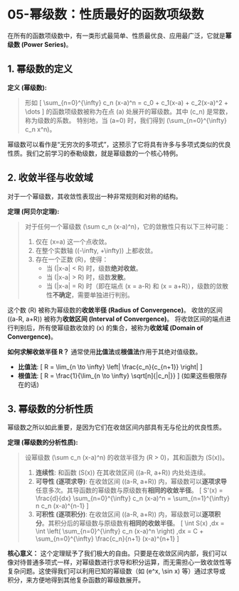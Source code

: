 # 05-幂级数：性质最好的函数项级数

在所有的函数项级数中，有一类形式最简单、性质最优良、应用最广泛，它就是**幂级数 (Power Series)**。

## 1. 幂级数的定义

**定义 (幂级数):**
> 形如
> \[ \sum_{n=0}^{\infty} c_n (x-a)^n = c_0 + c_1(x-a) + c_2(x-a)^2 + \dots \]
> 的函数项级数被称为在点 \(a\) 处展开的幂级数。其中 \(c_n\) 是常数，称为级数的系数。
> 特别地，当 \(a=0\) 时，我们得到 \(\sum_{n=0}^{\infty} c_n x^n\)。

幂级数可以看作是“无穷次的多项式”，这预示了它将具有许多与多项式类似的优良性质。我们之前学习的泰勒级数，就是幂级数的一个核心特例。

## 2. 收敛半径与收敛域

对于一个幂级数，其收敛性表现出一种非常规则和对称的结构。

**定理 (阿贝尔定理):**
> 对于任何一个幂级数 \(\sum c_n (x-a)^n\)，它的敛散性只有以下三种可能：
>
> 1. 仅在 \(x=a\) 这一个点收敛。
> 2. 在整个实数轴 \((-\infty, +\infty)\) 上都收敛。
> 3. 存在一个正数 \(R\)，使得：
>     - 当 \(|x-a| < R\) 时，级数**绝对收敛**。
>     - 当 \(|x-a| > R\) 时，级数**发散**。
>     - 当 \(|x-a| = R\) 时（即在端点 \(x = a-R\) 和 \(x = a+R\)），级数的敛散性**不确定**，需要单独进行判别。

这个数 \(R\) 被称为幂级数的**收敛半径 (Radius of Convergence)**。
收敛的区间 \((a-R, a+R)\) 被称为**收敛区间 (Interval of Convergence)**。
将收敛区间的端点进行判别后，所有使幂级数收敛的 \(x\) 的集合，被称为**收敛域 (Domain of Convergence)**。

**如何求解收敛半径 R？**
通常使用**比值法**或**根值法**作用于其绝对值级数。

- **比值法**:
    \[ R = \lim_{n \to \infty} \left| \frac{c_n}{c_{n+1}} \right| \]
- **根值法**:
    \[ R = \frac{1}{\lim_{n \to \infty} \sqrt[n]{|c_n|}} \]
    (如果这些极限存在的话)

## 3. 幂级数的分析性质

幂级数之所以如此重要，是因为它们在收敛区间内部具有无与伦比的优良性质。

**定理 (幂级数的分析性质):**
> 设幂级数 \(\sum c_n (x-a)^n\) 的收敛半径为 \(R > 0\)，其和函数为 \(S(x)\)。
>
> 1. **连续性**: 和函数 \(S(x)\) 在其收敛区间 \((a-R, a+R)\) 内处处连续。
> 2. **可导性 (逐项求导)**: 在收敛区间 \((a-R, a+R)\) 内，幂级数可以**逐项求导**任意多次。其导函数的幂级数与原级数有**相同的收敛半径**。
>     \[ S'(x) = \frac{d}{dx} \sum_{n=0}^{\infty} c_n (x-a)^n = \sum_{n=1}^{\infty} n c_n (x-a)^{n-1} \]
> 3. **可积性 (逐项积分)**: 在收敛区间 \((a-R, a+R)\) 内，幂级数可以**逐项积分**。其积分后的幂级数与原级数有**相同的收敛半径**。
>     \[ \int S(x) \,dx = \int \left( \sum_{n=0}^{\infty} c_n (x-a)^n \right) \,dx = C + \sum_{n=0}^{\infty} \frac{c_n}{n+1} (x-a)^{n+1} \]

**核心意义：**
这个定理赋予了我们极大的自由。只要是在收敛区间内部，我们可以像对待普通多项式一样，对幂级数进行求导和积分运算，而无需担心一致收敛性等复杂问题。这使得我们可以利用已知的幂级数（如 \(e^x, \sin x\) 等）通过求导或积分，来方便地得到其他复杂函数的幂级数展开。

